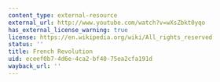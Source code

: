 ```yaml
---
content_type: external-resource
external_url: http://www.youtube.com/watch?v=wXsZbkt0yqo
has_external_license_warning: true
license: https://en.wikipedia.org/wiki/All_rights_reserved
status: ''
title: French Revolution
uid: eceef0b7-4d6e-4ca2-bf40-75ea2cfa191d
wayback_url: ''
---
```

